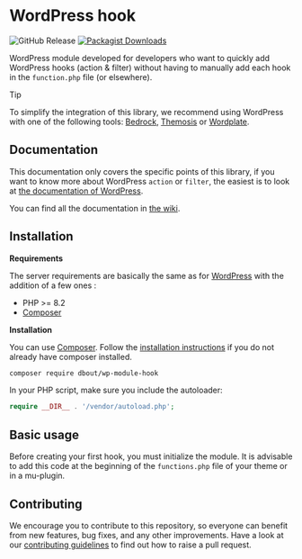 # WordPress hook

![GitHub Release](https://img.shields.io/github/v/release/dimitriBouteille/wp-module-hook) [![Packagist Downloads](https://img.shields.io/packagist/dt/dbout/wp-module-hook?color=yellow)](https://packagist.org/packages/dbout/wp-module-hook)

WordPress module developed for developers who want to quickly add WordPress hooks (action & filter) without having to manually add each hook in the `function.php` file (or elsewhere).

> [!TIP]
> To simplify the integration of this library, we recommend using WordPress with one of the following tools: [Bedrock](https://roots.io/bedrock/), [Themosis](https://framework.themosis.com/) or [Wordplate](https://github.com/wordplate/wordplate#readme).

## Documentation

This documentation only covers the specific points of this library, if you want to know more about WordPress `action` or `filter`, the easiest is to look at [the documentation of WordPress](https://developer.wordpress.org/plugins/hooks/).

You can find all the documentation in [the wiki](https://github.com/dimitriBouteille/wp-module-hook/wiki).

## Installation

**Requirements**

The server requirements are basically the same as for [WordPress](https://wordpress.org/about/requirements/) with the addition of a few ones :

- PHP >= 8.2
- [Composer](https://getcomposer.org/)

**Installation**

You can use [Composer](https://getcomposer.org/). Follow the [installation instructions](https://getcomposer.org/doc/00-intro.md) if you do not already have composer installed.

~~~bash
composer require dbout/wp-module-hook
~~~

In your PHP script, make sure you include the autoloader:

~~~php
require __DIR__ . '/vendor/autoload.php';
~~~

## Basic usage

Before creating your first hook, you must initialize the module. It is advisable to add this code at the beginning of the `functions.php` file of your theme or in a mu-plugin.

## Contributing

We encourage you to contribute to this repository, so everyone can benefit from new features, bug fixes, and any other improvements. Have a look at our [contributing guidelines](CONTRIBUTING.md) to find out how to raise a pull request.